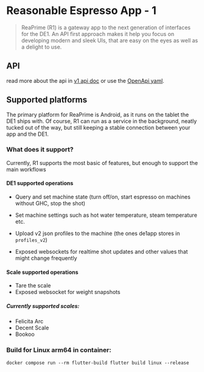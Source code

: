# Reasonable Espresso App - 1 

> ReaPrime (R1) is a gateway app to the next generation of interfaces for the DE1. An API first approach makes it help you
> focus on developing modern and sleek UIs, that are easy on the eyes as well as a delight to use. 


## API
read more about the api in [v1 api doc](./api_v1.md) or use the [OpenApi yaml](./api_v1.yaml).

## Supported platforms
The primary platform for ReaPrime is Android, as it runs on the tablet the DE1 ships with.
Of course, R1 can run as a service in the background, neatly tucked out of the way, but still keeping a stable
connection between your app and the DE1.

### What does it support?
Currently, R1 supports the most basic of features, but enough to support the main workflows

#### DE1 supported operations
- Query and set machine state (turn off/on, start espresso on machines without GHC, stop the shot)
- Set machine settings such as hot water temperature, steam temperature etc.
- Upload v2 json profiles to the machine (the ones de1app stores in `profiles_v2`)

- Exposed websockets for realtime shot updates and other values that might change frequently

#### Scale supported operations
- Tare the scale
- Exposed websocket for weight snapshots

##### Currently supported scales:
- Felicita Arc
- Decent Scale
- Bookoo


### Build for Linux arm64 in container:

`docker compose run --rm flutter-build flutter build linux --release`
